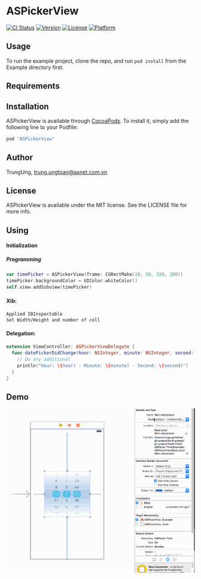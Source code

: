 # ASPickerView

[![CI Status](http://img.shields.io/travis/TrungUng/ASPickerView.svg?style=flat)](https://travis-ci.org/TrungUng/ASPickerView)
[![Version](https://img.shields.io/cocoapods/v/ASPickerView.svg?style=flat)](http://cocoapods.org/pods/ASPickerView)
[![License](https://img.shields.io/cocoapods/l/ASPickerView.svg?style=flat)](http://cocoapods.org/pods/ASPickerView)
[![Platform](https://img.shields.io/cocoapods/p/ASPickerView.svg?style=flat)](http://cocoapods.org/pods/ASPickerView)

## Usage

To run the example project, clone the repo, and run `pod install` from the Example directory first.

## Requirements

## Installation

ASPickerView is available through [CocoaPods](http://cocoapods.org). To install
it, simply add the following line to your Podfile:

```ruby
pod "ASPickerView"
```

## Author

TrungUng, trung.ungtoan@asnet.com.vn

## License

ASPickerView is available under the MIT license. See the LICENSE file for more info.

## Using
#### Initialization
#####	Programming

```swift
var timePicker = ASPickerView(frame: CGRectMake(20, 50, 320, 200))
timePicker.backgroundColor = UIColor.whiteColor()
self.view.addSubview(timePicker)
```

####	Xib: 

	Applied IBInspectable
	Set Width/Height and number of coll

	
####	Delegation:

```swift
extension ViewController: ASPickerViewDelegate {
  func datePickerDidChange(hour: NSInteger, minute: NSInteger, second: NSInteger) {
    // Do any additional
    println("Hour: \(hour) - Minute: \(minute) - Second: \(second)")
  }
}
```

## Demo

![alt text](https://github.com/trungung/ASPickerView/blob/develop/demo.gif)
